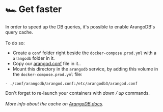 # 🏎 Get faster

In order to speed up the DB queries, it's possible to enable ArangoDB's query cache. \
\
To do so:

-   Create a `conf` folder right beside the `docker-compose.prod.yml` with a `arangodb` folder in it.
-   Copy our [arangod.conf](https://github.com/leav-solutions/leav-engine/blob/master/docker/conf/arangodb/arangod.conf) file in it..
-   Mount this directory in the `arangodb` service, by adding this volume in the `docker-compose.prod.yml` file:

```
- ./conf/arangodb/arangod.conf:/etc/arangodb3/arangod.conf
```

Don't forget to re-launch your containers with _down / up_ commands. \
\
_More info about the cache on_ [_ArangoDB docs_](https://www.arangodb.com/docs/stable/aql/execution-and-performance-query-cache.html#global-configuration)_._
